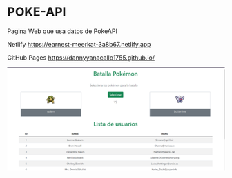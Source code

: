 # POKE-API

Pagina Web que usa datos de PokeAPI

Netlify
https://earnest-meerkat-3a8b67.netlify.app

GitHub Pages
https://dannyyanacallo1755.github.io/


![Pagina Web que usa datos de PokeAPI](/Imagen/POKEAPI.png)

